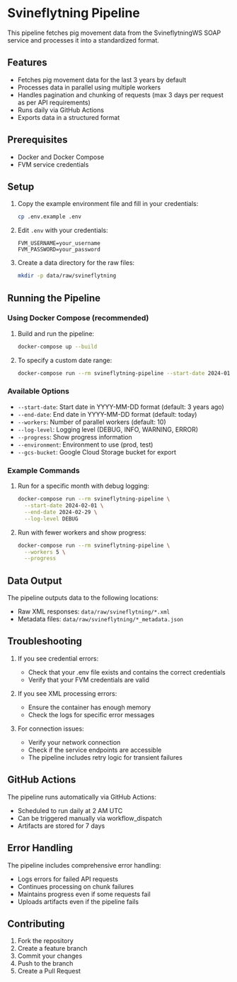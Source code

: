 # Svineflytning Pipeline

This pipeline fetches pig movement data from the SvineflytningWS SOAP service and processes it into a standardized format.

## Features

- Fetches pig movement data for the last 3 years by default
- Processes data in parallel using multiple workers
- Handles pagination and chunking of requests (max 3 days per request as per API requirements)
- Runs daily via GitHub Actions
- Exports data in a structured format

## Prerequisites

- Docker and Docker Compose
- FVM service credentials

## Setup

1. Copy the example environment file and fill in your credentials:
   ```bash
   cp .env.example .env
   ```

2. Edit `.env` with your credentials:
   ```env
   FVM_USERNAME=your_username
   FVM_PASSWORD=your_password
   ```

3. Create a data directory for the raw files:
   ```bash
   mkdir -p data/raw/svineflytning
   ```

## Running the Pipeline

### Using Docker Compose (recommended)

1. Build and run the pipeline:
   ```bash
   docker-compose up --build
   ```

2. To specify a custom date range:
   ```bash
   docker-compose run --rm svineflytning-pipeline --start-date 2024-01-01 --end-date 2024-03-31
   ```

### Available Options

- `--start-date`: Start date in YYYY-MM-DD format (default: 3 years ago)
- `--end-date`: End date in YYYY-MM-DD format (default: today)
- `--workers`: Number of parallel workers (default: 10)
- `--log-level`: Logging level (DEBUG, INFO, WARNING, ERROR)
- `--progress`: Show progress information
- `--environment`: Environment to use (prod, test)
- `--gcs-bucket`: Google Cloud Storage bucket for export

### Example Commands

1. Run for a specific month with debug logging:
   ```bash
   docker-compose run --rm svineflytning-pipeline \
     --start-date 2024-02-01 \
     --end-date 2024-02-29 \
     --log-level DEBUG
   ```

2. Run with fewer workers and show progress:
   ```bash
   docker-compose run --rm svineflytning-pipeline \
     --workers 5 \
     --progress
   ```

## Data Output

The pipeline outputs data to the following locations:
- Raw XML responses: `data/raw/svineflytning/*.xml`
- Metadata files: `data/raw/svineflytning/*_metadata.json`

## Troubleshooting

1. If you see credential errors:
   - Check that your .env file exists and contains the correct credentials
   - Verify that your FVM credentials are valid

2. If you see XML processing errors:
   - Ensure the container has enough memory
   - Check the logs for specific error messages

3. For connection issues:
   - Verify your network connection
   - Check if the service endpoints are accessible
   - The pipeline includes retry logic for transient failures

## GitHub Actions

The pipeline runs automatically via GitHub Actions:
- Scheduled to run daily at 2 AM UTC
- Can be triggered manually via workflow_dispatch
- Artifacts are stored for 7 days

## Error Handling

The pipeline includes comprehensive error handling:
- Logs errors for failed API requests
- Continues processing on chunk failures
- Maintains progress even if some requests fail
- Uploads artifacts even if the pipeline fails

## Contributing

1. Fork the repository
2. Create a feature branch
3. Commit your changes
4. Push to the branch
5. Create a Pull Request 